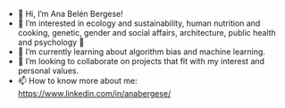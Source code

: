 - 👋 Hi, I’m Ana Belén Bergese!
- 👀 I’m interested in ecology and sustainability, human nutrition and cooking, genetic, gender and social affairs, architecture, public health and psychology 🤯
- 🌱 I’m currently learning about algorithm bias and machine learning.
- 💞️ I’m looking to collaborate on projects that fit with my interest and personal values.
- 📫 How to know more about me: https://www.linkedin.com/in/anabergese/

<!---
anabergese/anabergese is a ✨ special ✨ repository because its `README.md` (this file) appears on your GitHub profile.
You can click the Preview link to take a look at your changes.
--->
